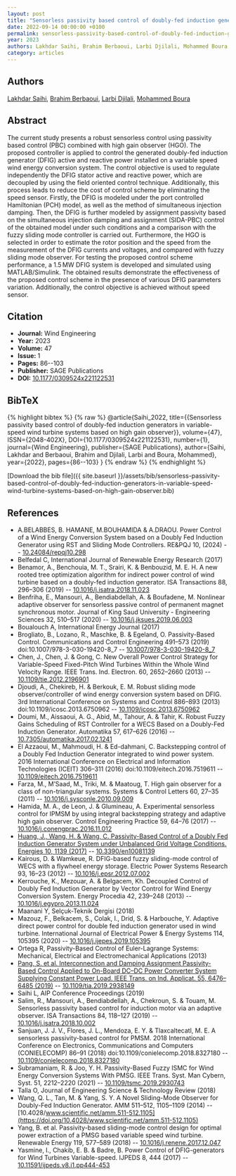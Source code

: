 ```yaml
---
layout: post
title: "Sensorless passivity based control of doubly-fed induction generators in variable-speed wind turbine systems based on high gain observer"
date: 2022-09-14 00:00:00 +0100
permalink: sensorless-passivity-based-control-of-doubly-fed-induction-generators-in-variable-speed-wind-turbine-systems-based-on-high-gain-observer
year: 2023
authors: Lakhdar Saihi, Brahim Berbaoui, Larbi Djilali, Mohammed Boura
category: articles
---
```

 
## Authors
[Lakhdar Saihi](authors/lakhdar-saihi), [Brahim Berbaoui](authors/brahim-berbaoui), [Larbi Djilali](authors/larbi-djilali), [Mohammed Boura](authors/mohammed-boura)
 
## Abstract
 The current study presents a robust sensorless control using passivity based control (PBC) combined with high gain observer (HGO). The proposed controller is applied to control the generated doubly-fed induction generator (DFIG) active and reactive power installed on a variable speed wind energy conversion system. The control objective is used to regulate independently the DFIG stator active and reactive power, which are decoupled by using the field oriented control technique. Additionally, this process leads to reduce the cost of control scheme by eliminating the speed sensor. Firstly, the DFIG is modeled under the port controlled Hamiltonian (PCH) model, as well as the method of simultaneous injection damping. Then, the DFIG is further modeled by assignment passivity based on the simultaneous injection damping and assignment (SIDA-PBC) control of the obtained model under such conditions and a comparison with the fuzzy sliding mode controller is carried out. Furthermore, the HGO is selected in order to estimate the rotor position and the speed from the measurement of the DFIG currents and voltages, and compared with fuzzy sliding mode observer. For testing the proposed control scheme performance, a 1.5 MW DFIG system is developed and simulated using MATLAB/Simulink. The obtained results demonstrate the effectiveness of the proposed control scheme in the presence of various DFIG parameters variation. Additionally, the control objective is achieved without speed sensor. 
 
## Citation
- **Journal:** Wind Engineering
- **Year:** 2023
- **Volume:** 47
- **Issue:** 1
- **Pages:** 86--103
- **Publisher:** SAGE Publications
- **DOI:** [10.1177/0309524x221122531](https://doi.org/10.1177/0309524x221122531)
 
## BibTeX
{% highlight bibtex %}
{% raw %}
@article{Saihi_2022,
  title={{Sensorless passivity based control of doubly-fed induction generators in variable-speed wind turbine systems based on high gain observer}},
  volume={47},
  ISSN={2048-402X},
  DOI={10.1177/0309524x221122531},
  number={1},
  journal={Wind Engineering},
  publisher={SAGE Publications},
  author={Saihi, Lakhdar and Berbaoui, Brahim and Djilali, Larbi and Boura, Mohammed},
  year={2022},
  pages={86--103}
}
{% endraw %}
{% endhighlight %}
 
[Download the bib file]({{ site.baseurl }}/assets/bib/sensorless-passivity-based-control-of-doubly-fed-induction-generators-in-variable-speed-wind-turbine-systems-based-on-high-gain-observer.bib)
 
## References
- A.BELABBES, B. HAMANE, M.BOUHAMIDA & A.DRAOU. Power Control of a Wind Energy Conversion System based on a Doubly Fed Induction Generator using RST and Sliding Mode Controllers. RE&amp;PQJ 10, (2024) -- [10.24084/repqj10.298](https://doi.org/10.24084/repqj10.298)
- Belfedal C, International Journal of Renewable Energy Research (2017)
- Benamor, A., Benchouia, M. T., Srairi, K. & Benbouzid, M. E. H. A new rooted tree optimization algorithm for indirect power control of wind turbine based on a doubly-fed induction generator. ISA Transactions 88, 296–306 (2019) -- [10.1016/j.isatra.2018.11.023](https://doi.org/10.1016/j.isatra.2018.11.023)
- Benfriha, E., Mansouri, A., Bendiabdellah, A. & Boufadene, M. Nonlinear adaptive observer for sensorless passive control of permanent magnet synchronous motor. Journal of King Saud University - Engineering Sciences 32, 510–517 (2020) -- [10.1016/j.jksues.2019.06.003](https://doi.org/10.1016/j.jksues.2019.06.003)
- Boualouch A, International Energy Journal (2017)
- Brogliato, B., Lozano, R., Maschke, B. & Egeland, O. Passivity-Based Control. Communications and Control Engineering 491–573 (2019) doi:10.1007/978-3-030-19420-8_7 -- [10.1007/978-3-030-19420-8_7](https://doi.org/10.1007/978-3-030-19420-8_7)
- Chen, J., Chen, J. & Gong, C. New Overall Power Control Strategy for Variable-Speed Fixed-Pitch Wind Turbines Within the Whole Wind Velocity Range. IEEE Trans. Ind. Electron. 60, 2652–2660 (2013) -- [10.1109/tie.2012.2196901](https://doi.org/10.1109/tie.2012.2196901)
- Djoudi, A., Chekireb, H. & Berkouk, E. M. Robust sliding mode observer/controller of wind energy conversion system based on DFIG. 3rd International Conference on Systems and Control 886–893 (2013) doi:10.1109/icosc.2013.6750962 -- [10.1109/icosc.2013.6750962](https://doi.org/10.1109/icosc.2013.6750962)
- Doumi, M., Aissaoui, A. G., Abid, M., Tahour, A. & Tahir, K. Robust Fuzzy Gains Scheduling of RST Controller for a WECS Based on a Doubly-Fed Induction Generator. Automatika 57, 617–626 (2016) -- [10.7305/automatika.2017.02.1241](https://doi.org/10.7305/automatika.2017.02.1241)
- El Azzaoui, M., Mahmoudi, H. & Ed-dahmani, C. Backstepping control of a Doubly Fed Induction Generator integrated to wind power system. 2016 International Conference on Electrical and Information Technologies (ICEIT) 306–311 (2016) doi:10.1109/eitech.2016.7519611 -- [10.1109/eitech.2016.7519611](https://doi.org/10.1109/eitech.2016.7519611)
- Farza, M., M’Saad, M., Triki, M. & Maatoug, T. High gain observer for a class of non-triangular systems. Systems &amp; Control Letters 60, 27–35 (2011) -- [10.1016/j.sysconle.2010.09.009](https://doi.org/10.1016/j.sysconle.2010.09.009)
- Hamida, M. A., de Leon, J. & Glumineau, A. Experimental sensorless control for IPMSM by using integral backstepping strategy and adaptive high gain observer. Control Engineering Practice 59, 64–76 (2017) -- [10.1016/j.conengprac.2016.11.012](https://doi.org/10.1016/j.conengprac.2016.11.012)
- [Huang, J., Wang, H. & Wang, C. Passivity-Based Control of a Doubly Fed Induction Generator System under Unbalanced Grid Voltage Conditions. Energies 10, 1139 (2017)](passivity-based-control-of-a-doubly-fed-induction-generator-system-under-unbalanced-grid-voltage-conditions) -- [10.3390/en10081139](https://doi.org/10.3390/en10081139)
- Kairous, D. & Wamkeue, R. DFIG-based fuzzy sliding-mode control of WECS with a flywheel energy storage. Electric Power Systems Research 93, 16–23 (2012) -- [10.1016/j.epsr.2012.07.002](https://doi.org/10.1016/j.epsr.2012.07.002)
- Kerrouche, K., Mezouar, A. & Belgacem, Kh. Decoupled Control of Doubly Fed Induction Generator by Vector Control for Wind Energy Conversion System. Energy Procedia 42, 239–248 (2013) -- [10.1016/j.egypro.2013.11.024](https://doi.org/10.1016/j.egypro.2013.11.024)
- Maanani Y, Selçuk-Teknik Dergisi (2018)
- Mazouz, F., Belkacem, S., Colak, I., Drid, S. & Harbouche, Y. Adaptive direct power control for double fed induction generator used in wind turbine. International Journal of Electrical Power &amp; Energy Systems 114, 105395 (2020) -- [10.1016/j.ijepes.2019.105395](https://doi.org/10.1016/j.ijepes.2019.105395)
- Ortega R, Passivity-Based Control of Euler-Lagrange Systems: Mechanical, Electrical and Electromechanical Applications (2013)
- [Pang, S. et al. Interconnection and Damping Assignment Passivity-Based Control Applied to On-Board DC–DC Power Converter System Supplying Constant Power Load. IEEE Trans. on Ind. Applicat. 55, 6476–6485 (2019)](interconnection-and-damping-assignment-passivity-based-control-applied-to-on-board-dc-dc-power-converter-system-supplying-constant-power-load) -- [10.1109/tia.2019.2938149](https://doi.org/10.1109/tia.2019.2938149)
- Saihi L, AIP Conference Proceedings (2019)
- Salim, R., Mansouri, A., Bendiabdellah, A., Chekroun, S. & Touam, M. Sensorless passivity based control for induction motor via an adaptive observer. ISA Transactions 84, 118–127 (2019) -- [10.1016/j.isatra.2018.10.002](https://doi.org/10.1016/j.isatra.2018.10.002)
- Sanjuan, J. J. V., Flores, J. L., Mendoza, E. Y. & Tlaxcaltecatl, M. E. A sensorless passivity-based control for PMSM. 2018 International Conference on Electronics, Communications and Computers (CONIELECOMP) 86–91 (2018) doi:10.1109/conielecomp.2018.8327180 -- [10.1109/conielecomp.2018.8327180](https://doi.org/10.1109/conielecomp.2018.8327180)
- Subramaniam, R. & Joo, Y. H. Passivity-Based Fuzzy ISMC for Wind Energy Conversion Systems With PMSG. IEEE Trans. Syst. Man Cybern, Syst. 51, 2212–2220 (2021) -- [10.1109/tsmc.2019.2930743](https://doi.org/10.1109/tsmc.2019.2930743)
- Talla O, Journal of Engineering Science & Technology Review (2018)
- Wang, Q. L., Tan, M. & Yang, S. Y. A Novel Sliding-Mode Observer for Doubly-Fed Induction Generator. AMM 511–512, 1105–1109 (2014) -- [10.4028/www.scientific.net/amm.511-512.1105](https://doi.org/10.4028/www.scientific.net/amm.511-512.1105)
- Yang, B. et al. Passivity-based sliding-mode control design for optimal power extraction of a PMSG based variable speed wind turbine. Renewable Energy 119, 577–589 (2018) -- [10.1016/j.renene.2017.12.047](https://doi.org/10.1016/j.renene.2017.12.047)
- Yasmine, I., Chakib, E. B. & Badre, B. Power Control of DFIG-generators for Wind Turbines Variable-speed. IJPEDS 8, 444 (2017) -- [10.11591/ijpeds.v8.i1.pp444-453](https://doi.org/10.11591/ijpeds.v8.i1.pp444-453)

